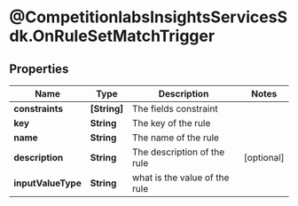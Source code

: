 # @CompetitionlabsInsightsServicesSdk.OnRuleSetMatchTrigger

## Properties

Name | Type | Description | Notes
------------ | ------------- | ------------- | -------------
**constraints** | **[String]** | The fields constraint | 
**key** | **String** | The key of the rule | 
**name** | **String** | The name of the rule | 
**description** | **String** | The description of the rule | [optional] 
**inputValueType** | **String** | what is the value of the rule | 


